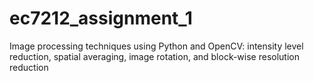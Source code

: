 # ec7212_assignment_1
Image processing techniques using Python and OpenCV: intensity level reduction, spatial averaging, image rotation, and block-wise resolution reduction 
